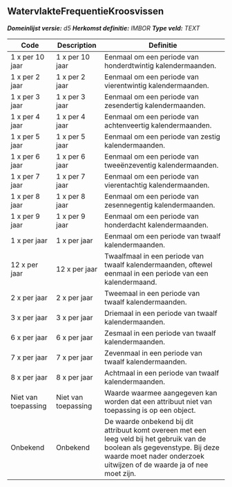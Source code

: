 ﻿## WatervlakteFrequentieKroosvissen

*__Domeinlijst versie:__ d5*
*__Herkomst definitie:__ IMBOR*
*__Type veld:__ TEXT*

|__Code__ |__Description__ |__Definitie__	|
|	---	|	---	|   ---	| 
| 1 x per 10 jaar | 1 x per 10 jaar | Eenmaal om een periode van honderdtwintig kalendermaanden. |
| 1 x per 2 jaar | 1 x per 2 jaar | Eenmaal om een periode van vierentwintig kalendermaanden. |
| 1 x per 3 jaar | 1 x per 3 jaar | Eenmaal om een periode van zesendertig kalendermaanden. |
| 1 x per 4 jaar | 1 x per 4 jaar | Eenmaal om een periode van achtenveertig kalendermaanden. |
| 1 x per 5 jaar | 1 x per 5 jaar | Eenmaal om een periode van zestig kalendermaanden. |
| 1 x per 6 jaar | 1 x per 6 jaar | Eenmaal om een periode van tweeënzeventig kalendermaanden. |
| 1 x per 7 jaar | 1 x per 7 jaar | Eenmaal om een periode van vierentachtig kalendermaanden. |
| 1 x per 8 jaar | 1 x per 8 jaar | Eenmaal om een periode van zesennegentig kalendermaanden. |
| 1 x per 9 jaar | 1 x per 9 jaar | Eenmaal om een periode van honderdacht kalendermaanden. |
| 1 x per jaar | 1 x per jaar | Eenmaal om een periode van twaalf kalendermaanden. |
| 12 x per jaar | 12 x per jaar | Twaalfmaal in een periode van twaalf kalendermaanden, oftewel eenmaal in een periode van een kalendermaand. |
| 2 x per jaar | 2 x per jaar | Tweemaal in een periode van twaalf kalendermaanden. |
| 3 x per jaar | 3 x per jaar | Driemaal in een periode van twaalf kalendermaanden. |
| 6 x per jaar | 6 x per jaar | Zesmaal in een periode van twaalf kalendermaanden. |
| 7 x per jaar | 7 x per jaar | Zevenmaal in een periode van twaalf kalendermaanden. |
| 8 x per jaar | 8 x per jaar | Achtmaal in een periode van twaalf kalendermaanden. |
| Niet van toepassing | Niet van toepassing | Waarde waarmee aangegeven kan worden dat een attribuut niet van toepassing is op een object. |
| Onbekend | Onbekend | De waarde onbekend bij dit attribuut komt overeen met een leeg veld bij het gebruik van de boolean als gegevenstype. Bij deze waarde moet nader onderzoek uitwijzen of de waarde ja of nee moet zijn. |
